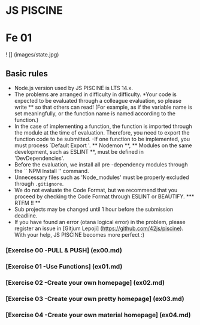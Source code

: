 # JS PISCINE

# Fe 01

! [] (images/state.jpg)

## Basic rules

* Node.js version used by JS PISCINE is LTS 14.x.
* The problems are arranged in difficulty in difficulty.
*Your code is expected to be evaluated through a colleague evaluation, so please write ** so that others can read! (For example, as if the variable name is set meaningfully, or the function name is named according to the function.)
* In the case of implementing a function, the function is imported through the module at the time of evaluation. Therefore, you need to export the function code to be submitted.
  -If one function to be implemented, you must process `Default Export '.
** Nodemon **, ** Modules on the same development, such as ESLINT **, must be defined in 'DevDependencies'.
* Before the evaluation, we install all pre -dependency modules through the `` NPM Install '' command.
* Unnecessary files such as 'Node_modules' must be properly excluded through `.gitignore`.
* We do not evaluate the Code Format, but we recommend that you proceed by checking the Code Format through ESLINT or BEAUTIFY.
*** RTFM !! **
* Sub projects may be changed until 1 hour before the submission deadline.
* If you have found an error (otana logical error) in the problem, please register an issue in [Gitjum Lepoji] (https://github.com/42js/piscine). With your help, JS PISCINE becomes more perfect :)

### [Exercise 00 -PULL & PUSH] (ex00.md)
### [Exercise 01 -Use Functions] (ex01.md)
### [Exercise 02 -Create your own homepage] (ex02.md)
### [Exercise 03 -Create your own pretty homepage] (ex03.md)
### [Exercise 04 -Create your own material homepage] (ex04.md)
